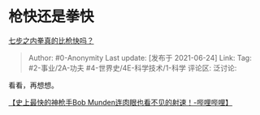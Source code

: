 # 枪快还是拳快
[七步之内拳真的比枪快吗？](https://www.zhihu.com/question/454275574/answer/1957260733)

> Author: #0-Anonymity
> Last update: [发布于 2021-06-24]
> Link:
> Tag: #2-事业/2A-功夫 #4-世界史/4E-科学技术/1-科学
> 评论区:
> 泛讨论:

看看，再想想。

[【史上最快的神枪手Bob Munden连肉眼也看不见的射速！-哔哩哔哩】](https://link.zhihu.com/?target=https%3A//b23.tv/6swZwu)
